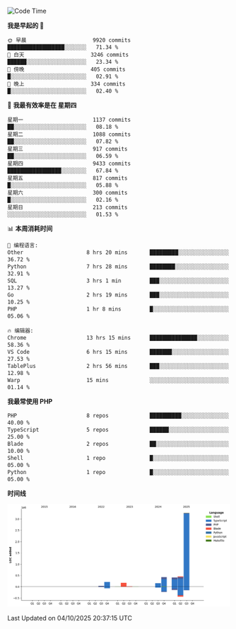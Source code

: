 <!--START_SECTION:waka-->
![Code Time](http://img.shields.io/badge/Code%20Time-4%2C265%20hrs%2023%20mins-blue)

**我是早起的 🐤** 

```text
🌞 早晨                     9920 commits        ██████████████████░░░░░░░   71.34 % 
🌆 白天                     3246 commits        ██████░░░░░░░░░░░░░░░░░░░   23.34 % 
🌃 傍晚                     405 commits         █░░░░░░░░░░░░░░░░░░░░░░░░   02.91 % 
🌙 晚上                     334 commits         █░░░░░░░░░░░░░░░░░░░░░░░░   02.40 % 
```
📅 **我最有效率是在 星期四** 

```text
星期一                      1137 commits        ██░░░░░░░░░░░░░░░░░░░░░░░   08.18 % 
星期二                      1088 commits        ██░░░░░░░░░░░░░░░░░░░░░░░   07.82 % 
星期三                      917 commits         ██░░░░░░░░░░░░░░░░░░░░░░░   06.59 % 
星期四                      9433 commits        █████████████████░░░░░░░░   67.84 % 
星期五                      817 commits         █░░░░░░░░░░░░░░░░░░░░░░░░   05.88 % 
星期六                      300 commits         █░░░░░░░░░░░░░░░░░░░░░░░░   02.16 % 
星期日                      213 commits         ░░░░░░░░░░░░░░░░░░░░░░░░░   01.53 % 
```


📊 **本周消耗时间** 

```text
💬 编程语言: 
Other                    8 hrs 20 mins       █████████░░░░░░░░░░░░░░░░   36.72 % 
Python                   7 hrs 28 mins       ████████░░░░░░░░░░░░░░░░░   32.91 % 
SQL                      3 hrs 1 min         ███░░░░░░░░░░░░░░░░░░░░░░   13.27 % 
Go                       2 hrs 19 mins       ███░░░░░░░░░░░░░░░░░░░░░░   10.25 % 
PHP                      1 hr 8 mins         █░░░░░░░░░░░░░░░░░░░░░░░░   05.06 % 

🔥 编辑器: 
Chrome                   13 hrs 15 mins      ███████████████░░░░░░░░░░   58.36 % 
VS Code                  6 hrs 15 mins       ███████░░░░░░░░░░░░░░░░░░   27.53 % 
TablePlus                2 hrs 56 mins       ███░░░░░░░░░░░░░░░░░░░░░░   12.98 % 
Warp                     15 mins             ░░░░░░░░░░░░░░░░░░░░░░░░░   01.14 % 
```

**我最常使用 PHP** 

```text
PHP                      8 repos             ██████████░░░░░░░░░░░░░░░   40.00 % 
TypeScript               5 repos             ██████░░░░░░░░░░░░░░░░░░░   25.00 % 
Blade                    2 repos             ██░░░░░░░░░░░░░░░░░░░░░░░   10.00 % 
Shell                    1 repo              █░░░░░░░░░░░░░░░░░░░░░░░░   05.00 % 
Python                   1 repo              █░░░░░░░░░░░░░░░░░░░░░░░░   05.00 % 
```



**时间线**

![Lines of Code chart](https://raw.githubusercontent.com/abrahamgreyson/abrahamgreyson/main/assets/bar_graph.png)


 Last Updated on 04/10/2025 20:37:15 UTC
<!--END_SECTION:waka-->
